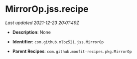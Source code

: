 # MirrorOp.jss.recipe

_Last updated 2021-12-23 20:01:49Z_

- **Description**: None

- **Identifier**: `com.github.mlbz521.jss.MirrorOp`

- **Parent Recipes**: `com.github.moofit-recipes.pkg.MirrorOp`

